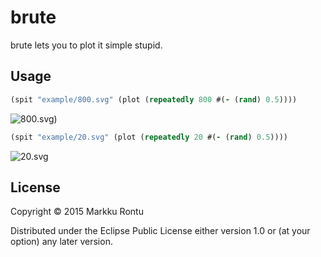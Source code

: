 # brute

brute lets you to plot it simple stupid.

## Usage

```clj
(spit "example/800.svg" (plot (repeatedly 800 #(- (rand) 0.5))))
```

![800.svg](https://rawgit.com/Macroz/brute/master/example/800.svg))

```clj
(spit "example/20.svg" (plot (repeatedly 20 #(- (rand) 0.5))))
```

![20.svg](https://rawgit.com/Macroz/brute/master/example/20.svg)

## License

Copyright © 2015 Markku Rontu

Distributed under the Eclipse Public License either version 1.0 or (at your option) any later version.
